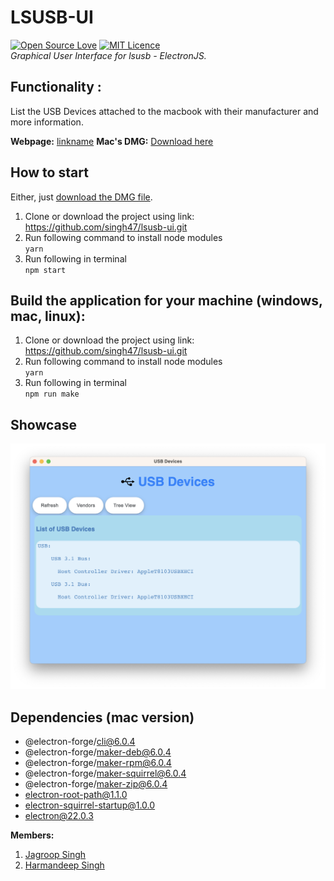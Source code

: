 # LSUSB-UI
[![Open Source Love](https://badges.frapsoft.com/os/v1/open-source.png?v=103)](https://github.com/ellerbrock/open-source-badges/)
[![MIT Licence](https://badges.frapsoft.com/os/mit/mit.png?v=103)](https://opensource.org/licenses/mit-license.php)
<br>
*Graphical User Interface for lsusb - ElectronJS.*
<br> 
<h2>Functionality :</h2> List the USB Devices attached to the macbook with their manufacturer and more information.

**Webpage:** [linkname](link.com)
**Mac's DMG:** [Download here](link.com)

## How to start
Either, just [download the DMG file](https://link.com).
<br>
1. Clone or download the project using link: https://github.com/singh47/lsusb-ui.git
2. Run following command to install node modules
<br>```yarn```
2. Run following in terminal
<br>```npm start```

## Build the application for your machine (windows, mac, linux): 
1. Clone or download the project using link: https://github.com/singh47/lsusb-ui.git
2. Run following command to install node modules
<br>```yarn```
2. Run following in terminal
<br>```npm run make```

## Showcase
![alt text](mac_ss.png)

## Dependencies (mac version)
- @electron-forge/cli@6.0.4
- @electron-forge/maker-deb@6.0.4
- @electron-forge/maker-rpm@6.0.4
- @electron-forge/maker-squirrel@6.0.4
- @electron-forge/maker-zip@6.0.4
- electron-root-path@1.1.0
- electron-squirrel-startup@1.0.0
- electron@22.0.3

**Members:**
1. [Jagroop Singh](https://github.com/r97draco)
2. [Harmandeep Singh](https://github.com/singh47)